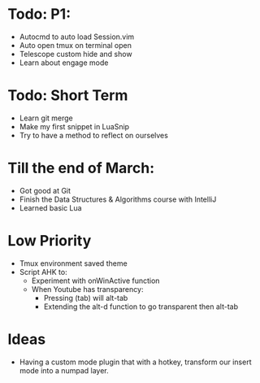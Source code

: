 # Todo: P1:

- Autocmd to auto load Session.vim
- Auto open tmux on terminal open
- Telescope custom hide and show
- Learn about engage mode

# Todo: Short Term

- Learn git merge
- Make my first snippet in LuaSnip
- Try to have a method to reflect on ourselves

# Till the end of March:

- Got good at Git
- Finish the Data Structures & Algorithms course with IntelliJ
- Learned basic Lua

# Low Priority

- Tmux environment saved theme
- Script AHK to:
  - Experiment with onWinActive function
  - When Youtube has transparency:
    - Pressing (tab) will alt-tab
    - Extending the alt-d function to go transparent then alt-tab

# Ideas

- Having a custom mode plugin that with a hotkey,
  transform our insert mode into a numpad layer.
